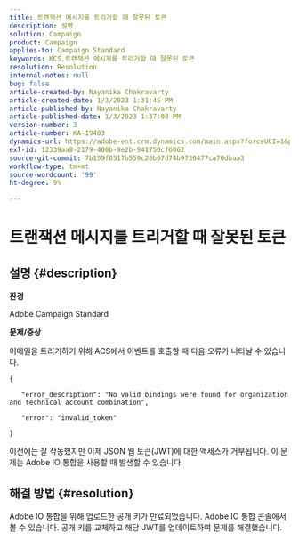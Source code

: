```yaml
---
title: 트랜잭션 메시지를 트리거할 때 잘못된 토큰
description: 설명
solution: Campaign
product: Campaign
applies-to: Campaign Standard
keywords: KCS,트랜잭션 메시지를 트리거할 때 잘못된 토큰
resolution: Resolution
internal-notes: null
bug: false
article-created-by: Nayanika Chakravarty
article-created-date: 1/3/2023 1:31:45 PM
article-published-by: Nayanika Chakravarty
article-published-date: 1/3/2023 1:37:08 PM
version-number: 3
article-number: KA-19403
dynamics-url: https://adobe-ent.crm.dynamics.com/main.aspx?forceUCI=1&pagetype=entityrecord&etn=knowledgearticle&id=e553d6f3-6a8b-ed11-81ac-6045bd006149
exl-id: 12339aa8-2179-408b-9e2b-941750cf6062
source-git-commit: 7b159f8517b559c28b67d74b9730477ca70dbaa3
workflow-type: tm+mt
source-wordcount: '99'
ht-degree: 9%

---
```


# 트랜잭션 메시지를 트리거할 때 잘못된 토큰

## 설명 {#description}


<b>환경</b>

Adobe Campaign Standard

<b>문제/증상</b>

이메일을 트리거하기 위해 ACS에서 이벤트를 호출할 때 다음 오류가 나타날 수 있습니다.






```
{

   "error_description": "No valid bindings were found for organization and technical account combination",

   "error": "invalid_token"

}
```






이전에는 잘 작동했지만 이제 JSON 웹 토큰(JWT)에 대한 액세스가 거부됩니다. 이 문제는 Adobe IO 통합을 사용할 때 발생할 수 있습니다.


## 해결 방법 {#resolution}


Adobe IO 통합을 위해 업로드한 공개 키가 만료되었습니다. Adobe IO 통합 콘솔에서 볼 수 있습니다. 공개 키를 교체하고 해당 JWT를 업데이트하여 문제를 해결했습니다.
